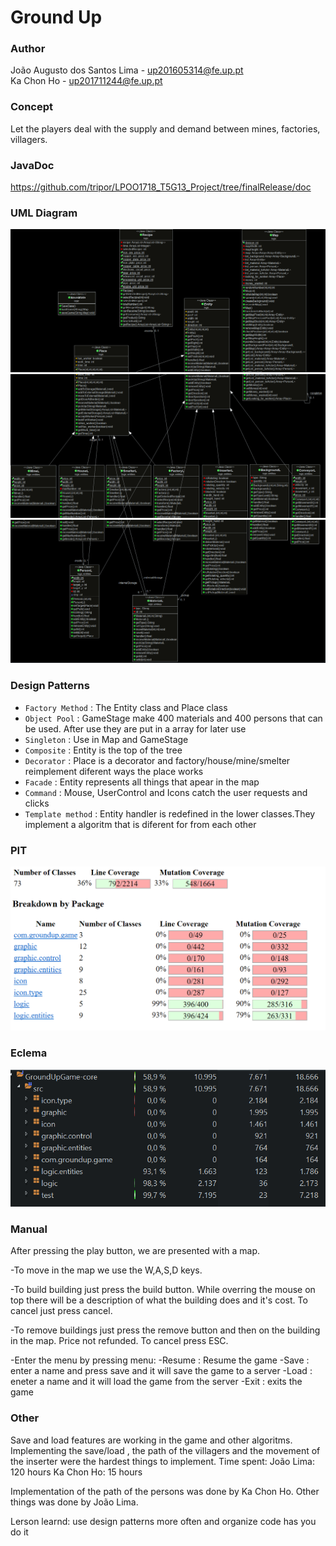 # Ground Up

### Author
João Augusto dos Santos Lima - up201605314@fe.up.pt  
Ka Chon Ho - up201711244@fe.up.pt

### Concept
Let the players deal with the supply and demand between mines, factories, villagers.

### JavaDoc
https://github.com/tripor/LPOO1718_T5G13_Project/tree/finalRelease/doc

### UML Diagram
![UML Diagram](https://github.com/tripor/LPOO1718_T5G13_Project/blob/finalRelease/final/1.PNG)
![UML Diagram](https://github.com/tripor/LPOO1718_T5G13_Project/blob/finalRelease/final/2.PNG)
![UML Diagram](https://github.com/tripor/LPOO1718_T5G13_Project/blob/finalRelease/final/3.PNG)

### Design Patterns
 - `Factory Method` : The Entity class and Place class
 - `Object Pool` : GameStage make 400 materials and 400 persons that can be used. After use they are put in a array for later use
 - `Singleton` : Use in Map and GameStage
 - `Composite` : Entity is the top of the tree
 - `Decorator` : Place is a decorator and factory/house/mine/smelter reimplement diferent ways the place works 
 - `Facade` : Entity represents all things that apear in the map
 - `Command` : Mouse, UserControl and Icons catch the user requests and clicks
 - `Template method` : Entity handler is redefined in the lower classes.They implement a algoritm that is diferent for from each other
 
 ### PIT 
 ![PIT](https://github.com/tripor/LPOO1718_T5G13_Project/blob/finalRelease/final/pit.PNG)
 
 
 ### Eclema
 ![Eclema](https://github.com/tripor/LPOO1718_T5G13_Project/blob/finalRelease/final/eclema.PNG)
 
 ### Manual
 After pressing the play button, we are presented with a map.
 
 -To move in the map we use the W,A,S,D keys.
 
 -To build building just press the build button. While overring the mouse on top there will be a description of what the building does and it's cost. To cancel just press cancel. 
 
 -To remove buildings just press the remove button and then on the building in the map. Price not refunded. To cancel press ESC.
 
 -Enter the menu by pressing menu:
  -Resume : Resume the game
  -Save : enter a name and press save and it will save the game to a server
  -Load : eneter a name and it will load the game from the server
  -Exit : exits the game

 ### Other
 Save and load features are working in the game and other algoritms.
 Implementing the save/load , the path of the villagers and the movement of the inserter were the hardest things to implement.
 Time spent:
 João Lima: 120 hours
 Ka Chon Ho: 15 hours
 
 Implementation of the path of the persons was done by Ka Chon Ho.
 Other things was done by João Lima.
 
 Lerson learnd: use design patterns more often and organize code has you do it
